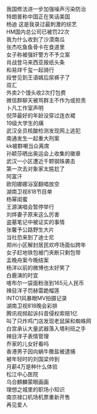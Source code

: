 我国修法进一步加强噪声污染防治  
特朗普称中国正在笑话美国  
杨迪 这是我录过最刺激的综艺  
HM国内总公司已被罚22次  
我为什么收到了沙漠南瓜  
张杰吃鱼鱼骨卡在食道里  
女子称被强奸警方不予立案  
肖战登马来西亚报纸头条  
和易烊千玺一起骑行  
段誉见到王语嫣后尿裤子了  
双汇  
外卖2个馒头收2次打包费  
微信群聊天被骂群主不作为或担责  
卜凡工作室声明  
倪萍最好的年龄没穿过连衣裙  
19级大学生的痛  
武汉全员核酸检测发现网上逃犯  
南通发生一起重大刑案  
kk被群嘲当众离席  
孙颖莎晒出奥运会上收集的徽章  
武汉一小区遭近千颗钢珠袭击  
第一次去对象家太尴尬了  
阿富汗  
欧阳娜娜浴室翻唱放空  
湖南卫视818节目单  
杨幂闺蜜  
王源演唱会暂停举行  
刘烨妻子原来这么厉害  
盗墓笔记中被证实的事情  
张馨予公路野生大片  
当社恐来到了迪士尼  
郑州小区解封居民欢呼场面似跨年  
女子赶地铁包被门夹断只剩包带  
孟晚舟案今晚结案  
杨洋以前的微博也太好笑了  
白鹿演的时宜  
喀布尔一袋面粉涨到165元人民币  
辣目洋子罚赫雷跪榴莲  
INTO1风暴眼MV拍摄记录  
湖南卫视818晚会彩排  
腾讯视频起诉抖音侵权索赔1亿  
叫了只炸鸡门店发现老鼠屎和蜘蛛网  
白宫承认大量武器落入塔利班之手  
辣目洋子表情管理  
乔家的儿女好看吗  
香港男子因向蜗牛撒盐被逮捕  
被年轻时的刘国梁帅到  
月薪4万是种什么体验  
松江中心医院  
乌合麒麟蒙眼画画  
理想之城里的职场小知识  
南京禄口机场机票重新开售  
再见爱人  
